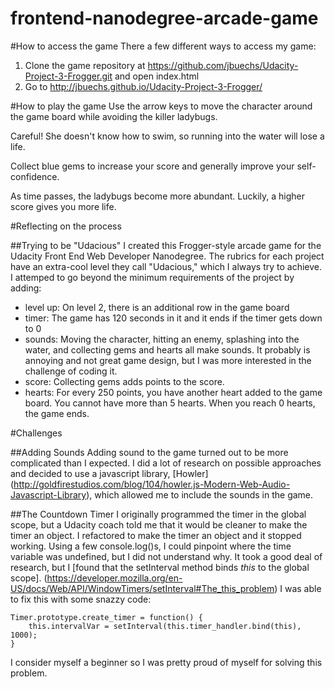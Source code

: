 frontend-nanodegree-arcade-game
===============================
#How to access the game
There a few different ways to access my game:
1. Clone the game repository at https://github.com/jbuechs/Udacity-Project-3-Frogger.git and open index.html
2. Go to http://jbuechs.github.io/Udacity-Project-3-Frogger/

#How to play the game
Use the arrow keys to move the character around the game board while avoiding the killer ladybugs.

Careful! She doesn't know how to swim, so running into the water will lose a life.

Collect blue gems to increase your score and generally improve your self-confidence.

As time passes, the ladybugs become more abundant. Luckily, a higher score gives you more life.

#Reflecting on the process

##Trying to be "Udacious"
I created this Frogger-style arcade game for the Udacity Front End Web Developer Nanodegree. The rubrics for each project have an extra-cool level they call "Udacious," which I always try to achieve. I attemped to go beyond the minimum requirements of the project by adding:

- level up: On level 2, there is an additional row in the game board
- timer: The game has 120 seconds in it and it ends if the timer gets down to 0
- sounds: Moving the character, hitting an enemy, splashing into the water, and collecting gems and hearts all make sounds. It probably is annoying and not great game design, but I was more interested in the challenge of coding it.
- score: Collecting gems adds points to the score.
- hearts: For every 250 points, you have another heart added to the game board. You cannot have more than 5 hearts. When you reach 0 hearts, the game ends.

#Challenges

##Adding Sounds
Adding sound to the game turned out to be more complicated than I expected. I did a lot of research on possible approaches and decided to use a javascript library, [Howler] (http://goldfirestudios.com/blog/104/howler.js-Modern-Web-Audio-Javascript-Library), which allowed me to include the sounds in the game.

##The Countdown Timer
I originally programmed the timer in the global scope, but a Udacity coach told me that it would be cleaner to make the timer an object. I refactored to make the timer an object and it stopped working. Using a few console.log()s, I could pinpoint where the time variable was undefined, but I did not understand why. It took a good deal of research, but I [found that the setInterval method binds *this* to the global scope]. (https://developer.mozilla.org/en-US/docs/Web/API/WindowTimers/setInterval#The_this_problem) I was able to fix this with some snazzy code:
```
Timer.prototype.create_timer = function() {
    this.intervalVar = setInterval(this.timer_handler.bind(this), 1000);
}
```
I consider myself a beginner so I was pretty proud of myself for solving this problem.